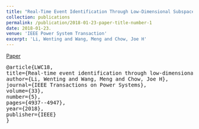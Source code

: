 ```yaml
---
title: "Real-Time Event Identification Through Low-Dimensional Subspace Characterization of High-Dimensional Synchrophasor Data" 
collection: publications
permalink: /publication/2018-01-23-paper-title-number-1 
date: 2018-01-23. 
venue: 'IEEE Power System Transaction' 
excerpt: 'Li, Wenting and Wang, Meng and Chow, Joe H'
--- 
```

[Paper](http://Wendy0601.github.io/files/disturbance_journal.pdf)
<pre>
@article{LWC18,
title={Real-time event identification through low-dimensional subspace characterization of high-dimensional synchrophasor data},
author={Li, Wenting and Wang, Meng and Chow, Joe H},
journal={IEEE Transactions on Power Systems},
volume={33},
number={5},
pages={4937--4947},
year={2018},
publisher={IEEE}
}
</pre>
